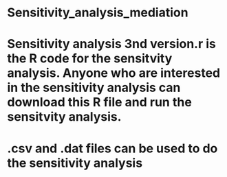 # Sensitivity_analysis_mediation
# Sensitivity analysis 3nd version.r is the R code for the sensitvity analysis. Anyone who are interested in the sensitivity analysis can download this R file and run the sensitvity analysis.
# .csv and .dat files can be used to do the sensitivity analysis
